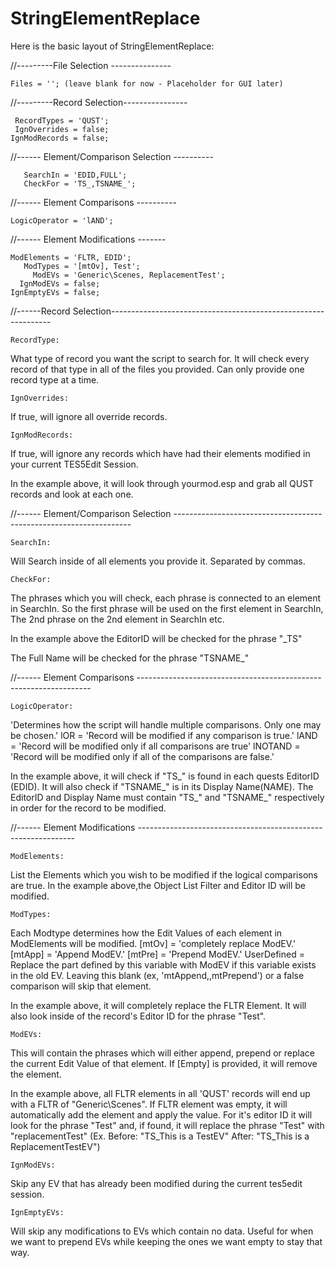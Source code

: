 # StringElementReplace

Here is the basic layout of StringElementReplace:

//---------File Selection ---------------

    Files = ''; (leave blank for now - Placeholder for GUI later)

//---------Record Selection----------------

     RecordTypes = 'QUST';
     IgnOverrides = false;
    IgnModRecords = false;    
  
//------ Element/Comparison Selection ----------

       SearchIn = 'EDID,FULL';
       CheckFor = 'TS_,TSNAME_';
//------ Element Comparisons ----------

    LogicOperator = 'lAND';

//------ Element Modifications -------

    ModElements = 'FLTR, EDID';
       ModTypes = '[mtOv], Test';	
         ModEVs = 'Generic\Scenes, ReplacementTest'; 
      IgnModEVs = false;
    IgnEmptyEVs = false;


//------Record Selection---------------------------------------------------------------

    RecordType: 
What type of record you want the script to search for.  It will check every record of that type in all of 
the files you provided.  Can only provide one record type at a time.

    IgnOverrides: 
If true, will ignore all override records.

    IgnModRecords: 
If true, will ignore any records which have had their elements modified in your current TES5Edit Session.

In the example above, it will look through yourmod.esp and grab all QUST records and look at each one.


//------ Element/Comparison Selection -------------------------------------------------------------------

    SearchIn: 
Will Search inside of all elements you provide it. Separated by commas.

    CheckFor: 
The phrases which you will check, each phrase is connected to an element in SearchIn.  So the first phrase will be used on the first element in SearchIn,  The 2nd phrase on the 2nd element in SearchIn etc.


In the example above the EditorID will be checked for the phrase "_TS" 

The Full Name will be checked for the phrase "TSNAME_"


//------ Element Comparisons ------------------------------------------------------------------

    LogicOperator: 
'Determines how the script will handle multiple comparisons.  Only one may be chosen.'
    lOR = 'Record will be modified if any comparison is true.'
    lAND = 'Record will be modified only if all comparisons are true'
    lNOTAND = 'Record will be modified only if all of the comparisons are false.'


In the example above, it will check if "TS_" is found in each quests EditorID (EDID). It will also check 
if "TSNAME_" is in its Display Name(NAME).  The EditorID and Display Name must contain "TS_" and "TSNAME_" 
respectively in order for the record to be modified.

//------ Element Modifications --------------------------------------------------------------

    ModElements: 
List the Elements which you wish to be modified if the logical comparisons are true.  In the example 
above,the Object List Filter and Editor ID will be modified.

    ModTypes: 
Each Modtype determines how the Edit Values of each element in ModElements will be modified.
    [mtOv] = 'completely replace ModEV.'
    [mtApp] = 'Append ModEV.'
    [mtPre] = 'Prepend ModEV.'
    UserDefined =   Replace the part defined by this variable with ModEV if this variable exists 
                    in the old EV. Leaving this blank (ex, 'mtAppend,,mtPrepend') or a false comparison 
                    will skip that element.
                    

In the example above,  it will completely replace the FLTR Element.  It will also look inside of the record's Editor ID for the phrase "Test".

    ModEVs: 
This will contain the phrases which will either append, prepend or replace the current Edit Value of that 
element.  If [Empty] is provided, it will remove the element.

In the example above, all FLTR elements in all 'QUST' records will end up with a FLTR of "Generic\Scenes".  If FLTR element was empty, it will automatically add the element and apply the value.
For it's editor ID it will look for the phrase "Test" and, if found, it will replace the phrase "Test" with "replacementTest"
(Ex.  Before:  "TS_This is a TestEV"  After: "TS_This is a ReplacementTestEV")

    IgnModEVs: 
Skip any EV that has already been modified during the current tes5edit session.

    IgnEmptyEVs: 
Will skip any modifications to EVs which contain no data.  Useful for when we want to prepend EVs while 
keeping the ones we want empty to stay that way.
